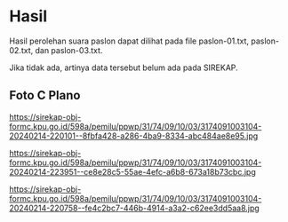 # Hasil

Hasil perolehan suara paslon dapat dilihat pada file paslon-01.txt, paslon-02.txt, dan paslon-03.txt.

Jika tidak ada, artinya data tersebut belum ada pada SIREKAP.

## Foto C Plano

https://sirekap-obj-formc.kpu.go.id/598a/pemilu/ppwp/31/74/09/10/03/3174091003104-20240214-220101--8fbfa428-a286-4ba9-8334-abc484ae8e95.jpg

https://sirekap-obj-formc.kpu.go.id/598a/pemilu/ppwp/31/74/09/10/03/3174091003104-20240214-223951--ce8e28c5-55ae-4efc-a6b8-673a18b73cbc.jpg

https://sirekap-obj-formc.kpu.go.id/598a/pemilu/ppwp/31/74/09/10/03/3174091003104-20240214-220758--fe4c2bc7-446b-4914-a3a2-c62ee3dd5aa8.jpg
